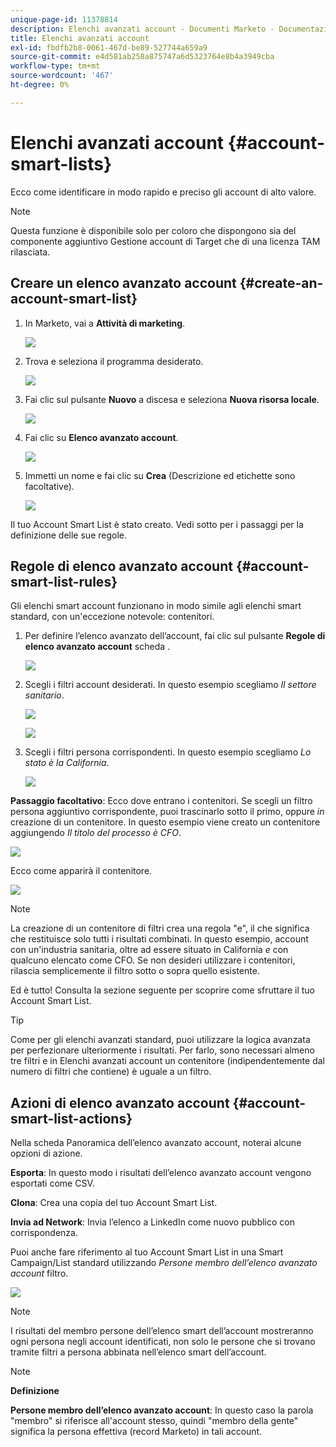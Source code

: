 ```yaml
---
unique-page-id: 11378814
description: Elenchi avanzati account - Documenti Marketo - Documentazione del prodotto
title: Elenchi avanzati account
exl-id: fbdfb2b8-0061-467d-be89-527744a659a9
source-git-commit: e4d581ab258a875747a6d5323764e8b4a3949cba
workflow-type: tm+mt
source-wordcount: '467'
ht-degree: 0%

---
```


# Elenchi avanzati account {#account-smart-lists}

Ecco come identificare in modo rapido e preciso gli account di alto valore.

>[!NOTE]
>
>Questa funzione è disponibile solo per coloro che dispongono sia del componente aggiuntivo Gestione account di Target che di una licenza TAM rilasciata.

## Creare un elenco avanzato account {#create-an-account-smart-list}

1. In Marketo, vai a **Attività di marketing**.

   ![](assets/account-smart-lists-1.png)

1. Trova e seleziona il programma desiderato.

   ![](assets/account-smart-lists-2.png)

1. Fai clic sul pulsante **Nuovo** a discesa e seleziona **Nuova risorsa locale**.

   ![](assets/account-smart-lists-3.png)

1. Fai clic su **Elenco avanzato account**.

   ![](assets/account-smart-lists-4.png)

1. Immetti un nome e fai clic su **Crea** (Descrizione ed etichette sono facoltative).

   ![](assets/account-smart-lists-5.png)

Il tuo Account Smart List è stato creato. Vedi sotto per i passaggi per la definizione delle sue regole.

## Regole di elenco avanzato account {#account-smart-list-rules}

Gli elenchi smart account funzionano in modo simile agli elenchi smart standard, con un&#39;eccezione notevole: contenitori.

1. Per definire l’elenco avanzato dell’account, fai clic sul pulsante **Regole di elenco avanzato account** scheda .

   ![](assets/account-smart-lists-6.png)

1. Scegli i filtri account desiderati. In questo esempio scegliamo _Il settore sanitario_.

   ![](assets/account-smart-lists-7.png)

   ![](assets/account-smart-lists-8.png)

1. Scegli i filtri persona corrispondenti. In questo esempio scegliamo _Lo stato è la California_.

   ![](assets/account-smart-lists-9.png)

**Passaggio facoltativo**: Ecco dove entrano i contenitori. Se scegli un filtro persona aggiuntivo corrispondente, puoi trascinarlo sotto il primo, oppure _in_ creazione di un contenitore. In questo esempio viene creato un contenitore aggiungendo _Il titolo del processo è CFO_.

![](assets/account-smart-lists-10.png)

Ecco come apparirà il contenitore.

![](assets/account-smart-lists-11.png)

>[!NOTE]
>
>La creazione di un contenitore di filtri crea una regola &quot;e&quot;, il che significa che restituisce solo tutti i risultati combinati. In questo esempio, account con un&#39;industria sanitaria, oltre ad essere situato in California _e_ con qualcuno elencato come CFO. Se non desideri utilizzare i contenitori, rilascia semplicemente il filtro sotto o sopra quello esistente.

Ed è tutto! Consulta la sezione seguente per scoprire come sfruttare il tuo Account Smart List.

>[!TIP]
>
>Come per gli elenchi avanzati standard, puoi utilizzare la logica avanzata per perfezionare ulteriormente i risultati. Per farlo, sono necessari almeno tre filtri e in Elenchi avanzati account un contenitore (indipendentemente dal numero di filtri che contiene) è uguale a un filtro.

## Azioni di elenco avanzato account {#account-smart-list-actions}

Nella scheda Panoramica dell’elenco avanzato account, noterai alcune opzioni di azione.

**Esporta**: In questo modo i risultati dell’elenco avanzato account vengono esportati come CSV.

**Clona**: Crea una copia del tuo Account Smart List.

**Invia ad Network**: Invia l’elenco a LinkedIn come nuovo pubblico con corrispondenza.

Puoi anche fare riferimento al tuo Account Smart List in una Smart Campaign/List standard utilizzando _Persone membro dell’elenco avanzato account_ filtro.

![](assets/account-smart-lists-12.png)

>[!NOTE]
>
>I risultati del membro persone dell’elenco smart dell’account mostreranno ogni persona negli account identificati, non solo le persone che si trovano tramite filtri a persona abbinata nell’elenco smart dell’account.

>[!NOTE]
>
>**Definizione**
>
>**Persone membro dell’elenco avanzato account**: In questo caso la parola &quot;membro&quot; si riferisce all&#39;account stesso, quindi &quot;membro della gente&quot; significa la persona effettiva (record Marketo) in tali account.
